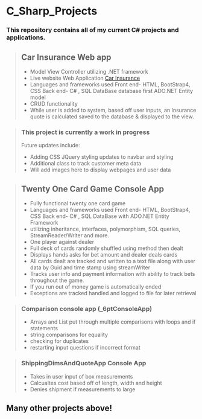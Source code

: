 # C_Sharp_Projects
### This repository contains all of my current C# projects and applications.

> ## Car Insurance Web app
> - Model View Controller utilizing .NET framework
> - Live website Web Application [Car Insurance](https://carinsurancequotecalculatingapp.azurewebsites.net)
> - Languages and frameworks used Front end- HTML, BootStrap4, CSS Back end- C# , SQL DataBase database first ADO.NET Entity model 
> - CRUD functionality
> - While user is added to system, based off user inputs, an Insurance quote is calculated saved to the database & displayed to the view.

> ### This project is currently a work in progress 
> Future updates include:
> - Adding CSS JQuery styling updates to navbar and styling 
> - Additional class to track customer meta data
> - Will add images here to display webpages and user data


> ## Twenty One Card Game Console App
> - Fully functional twenty one card game 
> - Languages and frameworks used Front end- HTML, BootStrap4, CSS Back end- C# , SQL DataBase with ADO.NET Entity Framework
> - utilizing inheritance, interfaces, polymorphism, SQL queries, StreamReader/Writer and more.
> - One player against dealer 
> - Full deck of cards randomly shuffled using method then dealt
> - Displays hands asks for bet amount and dealer deals cards
> - All cards dealt are tracked and written to a text file along with user data by Guid and time stamp using streamWriter 
> - Tracks user info and payment information with ability to track bets throughout the game.
> - If you run out of money game is automatically ended 
> - Exceptions are tracked handled and logged to file for later retrieval 


> ### Comparison console app (_6ptConsoleApp) 
> - Arrays and List put through multiple comparisons with loops and if statements
> - string comparisons for equality 
> - checking for duplicates
> - restarting input questions if incorrect format

> ### ShippingDimsAndQuoteApp Console App
> - Takes in user input of box measurements
> - Calcualtes cost based off of length, width and height
> - Denies shipment if measurements to large

## Many other projects above!  





